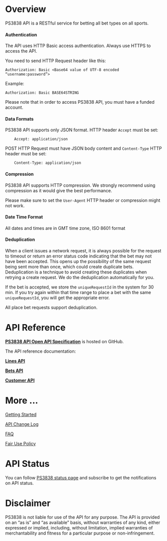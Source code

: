 

# Overview

PS3838 API is a RESTful service for betting all bet types on all sports. 

#### Authentication 


The API uses HTTP Basic access authentication. Always use HTTPS to access the API.

You need to send HTTP Request header like this:
```
Authorization: Basic <Base64 value of UTF-8 encoded “username:password”> 
```

Example:

```
Authorization: Basic BASE64STRING 
```


Please note that in order to access PS3838 API, you must have a funded account.

#### Data Formats 

PS3838 API supports only JSON format.
HTTP header `Accept` must be set:
```
    Accept: application/json
```
POST HTTP Request must have JSON body content and `Content-Type` HTTP header must be set:

```
    Content-Type: application/json
```

#### Compression 

PS3838 API supports HTTP compression. We strongly recommend using compression as it would give the best performance.

Please make sure to set the `User-Agent` HTTP header or compression might not work.

#### Date Time Format 

All dates and times are in GMT time zone, ISO 8601 format

#### Deduplication

When a client issues a network request, it is always possible for the request to timeout or return an error status code indicating that the bet may not have been accepted. This opens up the possibility of the same request being sent more than once, which could create duplicate bets. Deduplication is a technique to avoid creating these duplicates when retrying a create request. We do the deduplication automatically for you.  

If the bet is accepted, we store the `uniqueRequestId` in the system for 30 min. If you try again within that time range to place a bet with the same `uniqueRequestId`, you will get the appropriate error.

All place bet requests support deduplication.


# API Reference

**[PS3838 API Open API Specification](https://github.com/ps3838api/api-spec/tree/master/OpenAPI)** is hosted on GitHub.

The API reference documentation:

**[Lines API](https://ps3838api.github.io/docs?api=lines)**

**[Bets API](https://ps3838api.github.io/docs?api=bets)**

**[Customer API](https://ps3838api.github.io/docs?api=customer)**




# More ...

[Getting Started](GettingStarted.md)

[API Change Log](APIChangelog.md) 

[FAQ](FAQ.md)

[Fair Use Policy](FairUsePolicy.md)

# API Status
You can follow [PS3838 status page](https://status.ps3838.com/) and subscribe to get the notifications on API status.  


# Disclaimer

 PS3838 is not liable for use of the API for any purpose. The API is provided on an “as is” and “as available” basis, without warranties of any kind, either expressed or implied, including, without limitation, implied warranties of merchantability and fitness for a particular purpose or non-infringement.

 
